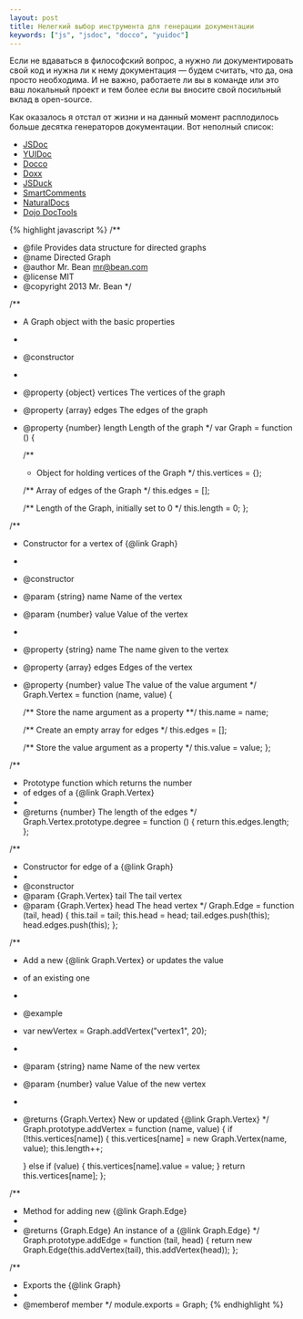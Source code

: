 ```yaml
---
layout: post
title: Нелегкий выбор инструмента для генерации документации
keywords: ["js", "jsdoc", "docco", "yuidoc"]
---
```


Если не вдаваться в философский вопрос, а нужно ли документировать свой код и нужна ли к нему документация &mdash; будем считать, что да, она просто необходима. И не важно, работаете ли вы в команде или это ваш локальный проект и тем более если вы вносите свой посильный вклад в open-source.

Как оказалось я отстал от жизни и на данный момент расплодилось больше десятка генераторов документации. Вот неполный список:

* [JSDoc](https://github.com/jsdoc3/jsdoc)
* [YUIDoc](http://developer.yahoo.com/yui/yuidoc/)
* [Docco](http://jashkenas.github.com/docco/)
* [Doxx](https://github.com/FGRibreau/doxx)
* [JSDuck](https://github.com/senchalabs/jsduck)
* [SmartComments](http://smartcomments.github.io)
* [NaturalDocs](http://www.naturaldocs.org/)
* [Dojo DocTools](http://dojotoolkit.org/reference-guide/1.8/util/doctools/generate.html)

{% highlight javascript %}
/**
 * @file Provides data structure for directed graphs
 * @name Directed Graph
 * @author Mr. Bean <mr@bean.com>
 * @license MIT
 * @copyright 2013 Mr. Bean
 */

/**
 * A Graph object with the basic properties
 *
 * @constructor
 * 
 * @property {object} vertices The vertices of the graph
 * @property {array} edges The edges of the graph
 * @property {number} length Length of the graph
 */
var Graph = function () {

    /** 
     * Object for holding vertices of the Graph
     */
    this.vertices = {};
    
    /** Array of edges of the Graph */
    this.edges = [];
    
    /** Length of the Graph, initially set to 0 */
    this.length = 0;
};

/**
 * Constructor for a vertex of {@link Graph}
 *
 * @constructor
 * @param {string} name Name of the vertex
 * @param {number} value Value of the vertex
 *
 * @property {string} name The name given to the vertex
 * @property {array} edges Edges of the vertex
 * @property {number} value The value of the value argument
 */
Graph.Vertex = function (name, value) {

    /** Store the name argument as a property **/
    this.name = name;
    
    /** Create an empty array for edges */
    this.edges = [];
    
    /** Store the value argument as a property */
    this.value = value;
};

/**
 * Prototype function which returns the number 
 * of edges of a {@link Graph.Vertex}
 *
 * @returns {number} The length of the edges
 */
Graph.Vertex.prototype.degree = function () {
    return this.edges.length;
};

/**
 * Constructor for edge of a {@link Graph}
 *
 * @constructor
 * @param {Graph.Vertex} tail The tail vertex
 * @param {Graph.Vertex} head The head vertex
 */
Graph.Edge = function (tail, head) {
    this.tail = tail;
    this.head = head;
    tail.edges.push(this);
    head.edges.push(this);
};

/**
 * Add a new {@link Graph.Vertex} or updates the value 
 * of an existing one
 *
 * @example
 * var newVertex = Graph.addVertex("vertex1", 20);
 *
 * @param {string} name Name of the new vertex
 * @param {number} value Value of the new vertex
 *
 * @returns {Graph.Vertex} New or updated {@link Graph.Vertex}
 */
Graph.prototype.addVertex = function (name, value) {
    if (!this.vertices[name]) {
        this.vertices[name] = new Graph.Vertex(name, value);
        this.length++;

    }
    else if (value) {
        this.vertices[name].value = value;
    }
    return this.vertices[name];
};

/**
 * Method for adding new {@link Graph.Edge}
 *
 * @returns {Graph.Edge} An instance of a {@link Graph.Edge}
 */
Graph.prototype.addEdge = function (tail, head) {
    return new Graph.Edge(this.addVertex(tail), this.addVertex(head));
};

/**
 * Exports the {@link Graph}
 *
 * @memberof member
 */
module.exports = Graph;
{% endhighlight %}